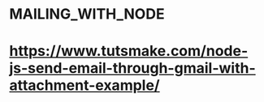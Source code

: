 # MAILING_WITH_NODE
# https://www.tutsmake.com/node-js-send-email-through-gmail-with-attachment-example/
